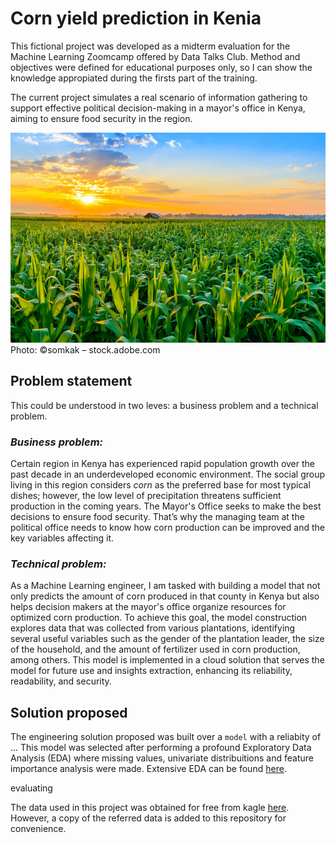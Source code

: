 # Corn yield prediction in Kenia

This fictional project was developed as a midterm evaluation for the Machine Learning Zoomcamp offered by Data Talks Club. Method and objectives were defined for educational purposes only, so I can show the knowledge appropiated during the firsts part of the training. 

The current project simulates a real scenario of information gathering to support effective political decision-making in a mayor's office in Kenya, aiming to ensure food security in the region. 

![CornField_Lead](https://github.com/bizzaccelerator/corn-yield-prediction/blob/main/Images/CornField_Lead.jpg)
Photo: ©somkak – stock.adobe.com

## Problem statement
This could be understood in two leves: a business problem and a technical problem. 

### _Business problem:_
Certain region in Kenya has experienced rapid population growth over the past decade in an underdeveloped economic environment. The social group living in this region considers _corn_ as the preferred base for most typical dishes; however, the low level of precipitation threatens sufficient production in the coming years. The Mayor's Office seeks to make the best decisions to ensure food security. That’s why the managing team at the political office needs to know how corn production can be improved and the key variables affecting it.

### _Technical problem:_
As a Machine Learning engineer, I am tasked with building a model that not only predicts the amount of corn produced in that county in Kenya but also helps decision makers at the mayor's office organize resources for optimized corn production. To achieve this goal, the model construction explores data that was collected from various plantations, identifying several useful variables such as the gender of the plantation leader, the size of the household, and the amount of fertilizer used in corn production, among others. This model is implemented in a cloud solution that serves the model for future use and insights extraction, enhancing its reliability, readability, and security.

## Solution proposed
The engineering solution proposed was built over a `model` with a reliabity of ... This model was selected after performing a profound Exploratory Data Analysis (EDA) where missing values, univariate distribuitions and feature importance analysis were made. Extensive EDA can be found [here](https://github.com/bizzaccelerator/corn-yield-prediction/blob/main/notebook.ipynb).

evaluating  

The data used in this project was obtained for free from kagle [here](https://www.kaggle.com/datasets/japondo/corn-farming-data). However, a copy of the referred data is added to this repository for convenience. 